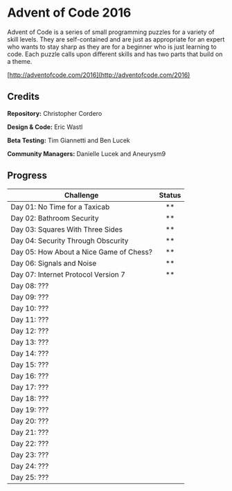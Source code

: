 # Advent of Code 2016


Advent of Code is a series of small programming puzzles for a variety of skill levels. They are self-contained and are just as appropriate for an expert who wants to stay sharp as they are for a beginner who is just learning to code. Each puzzle calls upon different skills and has two parts that build on a theme.

[http://adventofcode.com/2016](http://adventofcode.com/2016)

## Credits

**Repository:** Christopher Cordero

**Design & Code:** Eric Wastl

**Beta Testing:** Tim Giannetti and Ben Lucek

**Community Managers:** Danielle Lucek and Aneurysm9


## Progress
Challenge | Status
--- | :---:
Day 01: No Time for a Taxicab | \*\*
Day 02: Bathroom Security | \*\*
Day 03: Squares With Three Sides | \*\*
Day 04: Security Through Obscurity | \*\*
Day 05: How About a Nice Game of Chess? | \*\*
Day 06: Signals and Noise | \*\*
Day 07: Internet Protocol Version 7 | \*\*
Day 08: ??? |
Day 09: ??? |
Day 10: ??? |
Day 11: ??? |
Day 12: ??? |
Day 13: ??? |
Day 14: ??? |
Day 15: ??? |
Day 16: ??? |
Day 17: ??? |
Day 18: ??? |
Day 19: ??? |
Day 20: ??? |
Day 21: ??? |
Day 22: ??? |
Day 23: ??? |
Day 24: ??? |
Day 25: ??? |
